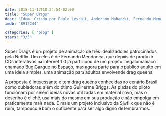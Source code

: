 ```yaml
---
date: 2018-11-17T18:34:54-02:00
title: "Super Drags"
desc: "Idem. Criado por Paulo Lescaut, Anderson Mahanski, Fernando Mendonça. Com Suzy Brasil, Guilherme Briggs, Sérgio Cantú."
imdb: "8912244"

categories: [ "blog" ]
stars: "3/5"
---
```

Super Drags é um projeto de animação de três idealizadores patrocinados pela Netflix. Um deles é de Fernando Mendonça, que depois de produzir CDs interativos na internet 1.0 já participou de um projeto megalomaníaco chamado [BugiGangue no Espaço](/bugigangue-no-espaco), mas agora parte para o público adulto em uma ideia simples: uma animação para adultos envolvendo drag queens.

A proposta é interessante e tem drag queens conhecidas no cenário Brasil como dubladoras, além do ótimo Guilherme Briggs. As piadas do piloto funcionam por serem ideias novas utilizadas em material novo, mas o desenho é clichê, usa mais do mesmo em sua produção e não empolga em praticamente mais nada. É mais um projeto inclusivo da Sjwflix que não é ruim, tampouco é bom o suficiente para ser algo digno de lembrarmos.
